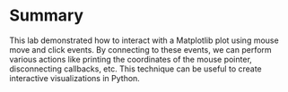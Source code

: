 # Summary

This lab demonstrated how to interact with a Matplotlib plot using mouse move and click events. By connecting to these events, we can perform various actions like printing the coordinates of the mouse pointer, disconnecting callbacks, etc. This technique can be useful to create interactive visualizations in Python.
